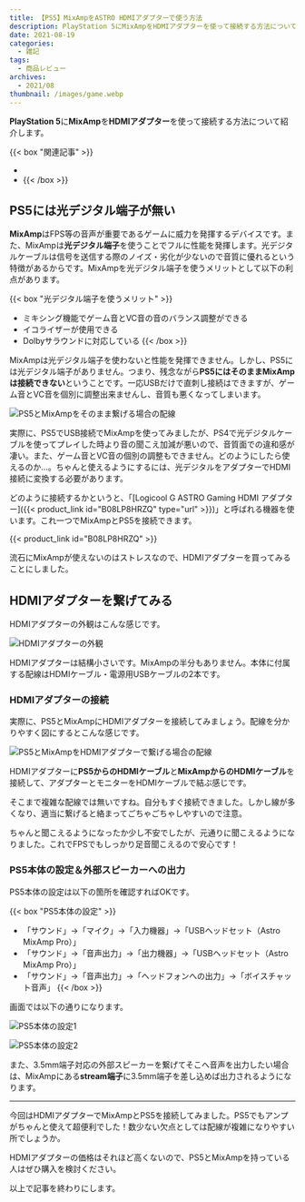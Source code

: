 ```yaml
---
title: 【PS5】MixAmpをASTRO HDMIアダプターで使う方法
description: PlayStation 5にMixAmpをHDMIアダプターを使って接続する方法について紹介します。
date: 2021-08-19
categories: 
  - 雑記
tags: 
  - 商品レビュー
archives: 
  - 2021/08
thumbnail: /images/game.webp
---
```


**PlayStation 5**に**MixAmp**を**HDMIアダプター**を使って接続する方法について紹介します。

<!--more-->

{{< box "関連記事" >}}
* [](game-mixamp-apex-equalizer)
* [](game-ps5-apex)
{{< /box >}}

## PS5には光デジタル端子が無い

**MixAmp**はFPS等の音声が重要であるゲームに威力を発揮するデバイスです。また、MixAmpは**光デジタル端子**を使うことでフルに性能を発揮します。光デジタルケーブルは信号を送信する際のノイズ・劣化が少ないので音質に優れるという特徴があるからです。MixAmpを光デジタル端子を使うメリットとして以下の利点があります。

{{< box "光デジタル端子を使うメリット" >}}
* ミキシング機能でゲーム音とVC音の音のバランス調整ができる
* イコライザーが使用できる
* Dolbyサラウンドに対応している
{{< /box >}}

MixAmpは光デジタル端子を使わないと性能を発揮できません。しかし、PS5には光デジタル端子がありません。つまり、残念ながら**PS5にはそのままMixAmpは接続できない**ということです。一応USBだけで直刺し接続はできますが、ゲーム音とVC音を個別に調整出来ませんし、音質も悪くなってしまいます。

![PS5とMixAmpをそのまま繋げる場合の配線](/images/game-ps5-mixamp-hdmiadapter-01.png)

実際に、PS5でUSB接続でMixAmpを使ってみましたが、PS4で光デジタルケーブルを使ってプレイした時より音の聞こえ加減が悪いので、音質面での違和感が凄い。また、ゲーム音とVC音の個別の調整もできません。どのようにしたら使えるのか…。ちゃんと使えるようにするには、光デジタルをアダプターでHDMI接続に変換する必要があります。

どのように接続するかというと、「[Logicool G ASTRO Gaming HDMI アダプター]({{< product_link id="B08LP8HRZQ" type="url" >}})」と呼ばれる機器を使います。これ一つでMixAmpとPS5を接続できます。

{{< product_link id="B08LP8HRZQ" >}}

流石にMixAmpが使えないのはストレスなので、HDMIアダプターを買ってみることにしました。

## HDMIアダプターを繋げてみる

HDMIアダプターの外観はこんな感じです。

![HDMIアダプターの外観](/images/game-ps5-mixamp-hdmiadapter-02.jpg)

HDMIアダプターは結構小さいです。MixAmpの半分もありません。本体に付属する配線はHDMIケーブル・電源用USBケーブルの2本です。

### HDMIアダプターの接続

実際に、PS5とMixAmpにHDMIアダプターを接続してみましょう。配線を分かりやすく図にするとこんな感じです。

![PS5とMixAmpをHDMIアダプターで繋げる場合の配線](/images/game-ps5-mixamp-hdmiadapter-03.png)

HDMIアダプターに**PS5からのHDMIケーブル**と**MixAmpからのHDMIケーブル**を接続して、アダプターとモニターをHDMIケーブルで結ぶ感じです。

そこまで複雑な配線では無いですね。自分もすぐ接続できました。しかし線が多くなり、適当に繋げると絡まってごちゃごちゃしやすいので注意。

ちゃんと聞こえるようになったか少し不安でしたが、元通りに聞こえるようになりました。これでFPSでもしっかり足音聞こえるので安心です！

### PS5本体の設定＆外部スピーカーへの出力

PS5本体の設定は以下の箇所を確認すればOKです。

{{< box "PS5本体の設定" >}}
* 「サウンド」→「マイク」→「入力機器」→「USBヘッドセット（Astro MixAmp Pro）」
* 「サウンド」→「音声出力」→「出力機器」→「USBヘッドセット（Astro MixAmp Pro）」
* 「サウンド」→「音声出力」→「ヘッドフォンへの出力」→「ボイスチャット音声」
{{< /box >}}

画面では以下の通りになります。

![PS5本体の設定1](/images/game-ps5-mixamp-hdmiadapter-04.jpg)

![PS5本体の設定2](/images/game-ps5-mixamp-hdmiadapter-05.jpg)

また、3.5mm端子対応の外部スピーカーを繋げてそこへ音声を出力したい場合は、MixAmpにある**stream端子**に3.5mm端子を差し込めば出力されるようになります。

* * *

今回はHDMIアダプターでMixAmpとPS5を接続してみました。PS5でもアンプがちゃんと使えて超便利でした！数少ない欠点としては配線が複雑になりやすい所でしょうか。

HDMIアダプターの価格はそれほど高くないので、PS5とMixAmpを持っている人はぜひ購入を検討ください。

以上で記事を終わりにします。
